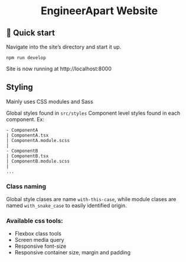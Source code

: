 <h1 align="center">
  EngineerApart Website
</h1>

## 🚀 Quick start

Navigate into the site’s directory and start it up.

```shell
npm run develop
```

Site is now running at http://localhost:8000

## Styling

Mainly uses CSS modules and Sass

Global styles found in `src/styles`
Component level styles found in each component. Ex:

```
- ComponentA
| ComponentA.tsx
| ComponentA.module.scss
|
- ComponentB
| ComponentB.tsx
| ComponentB.module.scss
|
...
```

### Class naming

Global style clases are name `with-this-case`, while module clases are named `with_snake_case` to easily identified origin.

### Available css tools:

- Flexbox class tools
- Screen media query
- Responsive font-size
- Responsive container size, margin and padding
